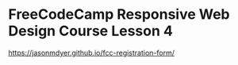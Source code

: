 # FreeCodeCamp Responsive Web Design Course Lesson 4
https://jasonmdyer.github.io/fcc-registration-form/
